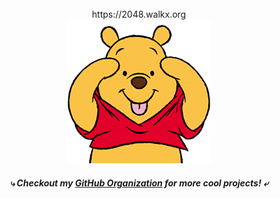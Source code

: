 <br>
<div align=center>
https://2048.walkx.org
<br>
<a href="https://github.com/walkxhub"><img src="/public/favicon.png"></a>
 <h5>⤷ Checkout my <a href="https://github.com/walkxhub">GitHub Organization</a> for more cool projects! ⤶</h5>
</div>
